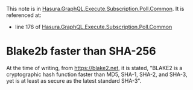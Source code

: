 This note is in [Hasura.GraphQL.Execute.Subscription.Poll.Common](https://github.com/hasura/graphql-engine/blob/master/server/src-lib/Hasura/GraphQL/Execute/Subscription/Poll/Common.hs#L166).
It is referenced at:
  - line 176 of [Hasura.GraphQL.Execute.Subscription.Poll.Common](https://github.com/hasura/graphql-engine/blob/master/server/src-lib/Hasura/GraphQL/Execute/Subscription/Poll/Common.hs#L176)

# Blake2b faster than SHA-256

At the time of writing, from https://blake2.net, it is stated,
"BLAKE2 is a cryptographic hash function faster than MD5, SHA-1, SHA-2, and SHA-3,
yet is at least as secure as the latest standard SHA-3".

